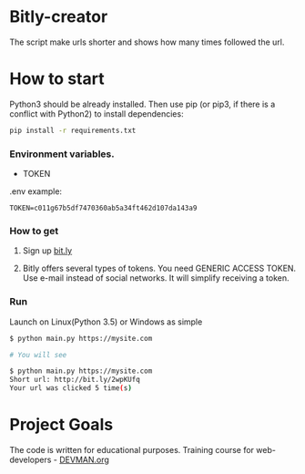# Bitly-creator
The script make urls shorter and shows how many times followed the url. 

# How to start

Python3 should be already installed. Then use pip (or pip3, if there is a conflict with Python2) to install dependencies:

```bash
pip install -r requirements.txt
```

### Environment variables.

- TOKEN

.env example:

```
TOKEN=c011g67b5df7470360ab5a34ft462d107da143a9
```
### How to get

1. Sign up [bit.ly](https://bit.ly)

2. Bitly offers several types of tokens. You need GENERIC ACCESS TOKEN. Use e-mail instead of social networks. It will simplify receiving a token.

### Run

Launch on Linux(Python 3.5) or Windows as simple

```bash
$ python main.py https://mysite.com

# You will see

$ python main.py https://mysite.com
Short url: http://bit.ly/2wpKUfq
Your url was clicked 5 time(s) 
```

# Project Goals

The code is written for educational purposes. Training course for web-developers - [DEVMAN.org](https://devman.org)
